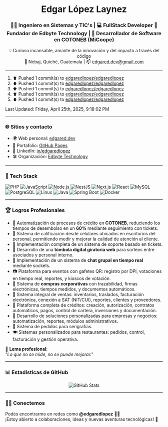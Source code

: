 <h1 align="center">Edgar López Laynez</h1>
<h3 align="center">
👨‍🏫 Ingeniero en Sistemas y TIC's | 💻 FullStack Developer  
🚀 Fundador de Edbyte Technology | 🧠 Desarrollador de Software en COTONEB (MiCoope)
</h3>

<p align="center">
💡 Curioso incansable, amante de la innovación y del impacto a través del código <br>
📍 Nebaj, Quiché, Guatemala | 📫 <a href="mailto:edgared.dev@gmail.com">edgared.dev@gmail.com</a>
</p>

---

<!--RECENT_ACTIVITY:start-->
1. ⬆️ Pushed 1 commit(s) to [edgaredlopez/edgaredlopez](https://github.com/edgaredlopez/edgaredlopez)<br>
2. ⬆️ Pushed 1 commit(s) to [edgaredlopez/edgaredlopez](https://github.com/edgaredlopez/edgaredlopez)<br>
3. ⬆️ Pushed 1 commit(s) to [edgaredlopez/edgaredlopez](https://github.com/edgaredlopez/edgaredlopez)<br>
4. ⬆️ Pushed 1 commit(s) to [edgaredlopez/edgaredlopez](https://github.com/edgaredlopez/edgaredlopez)<br>
5. ⬆️ Pushed 1 commit(s) to [edgaredlopez/edgaredlopez](https://github.com/edgaredlopez/edgaredlopez)<br>
<!--RECENT_ACTIVITY:end-->

<!--RECENT_ACTIVITY:last_update-->
Last Updated: Friday, April 25th, 2025, 9:18:02 PM
<!--RECENT_ACTIVITY:last_update_end-->

---
### 🌐 Sitios y contacto

- 🌍 Web personal: [edgared.dev](https://edgared.dev)
- 🧠 Portafolio: [GitHub Pages](https://edgaredlopez.github.io/ed/)
- 💼 LinkedIn: [in/edgaredlopez](https://www.linkedin.com/in/edgaredlopez)
- 🛠️ Organización: [Edbyte Technology](https://www.facebook.com/edbytegt)

---

### 🧰 Tech Stack

![PHP](https://img.shields.io/badge/PHP-777BB4?style=for-the-badge&logo=php&logoColor=white)
![JavaScript](https://img.shields.io/badge/JavaScript-F7DF1E?style=for-the-badge&logo=javascript&logoColor=black)
![Node.js](https://img.shields.io/badge/Node.js-339933?style=for-the-badge&logo=nodedotjs&logoColor=white)
![NestJS](https://img.shields.io/badge/NestJS-E0234E?style=for-the-badge&logo=nestjs&logoColor=white)
![Next.js](https://img.shields.io/badge/Next.js-000000?style=for-the-badge&logo=nextdotjs&logoColor=white)
![React](https://img.shields.io/badge/React-20232A?style=for-the-badge&logo=react&logoColor=61DAFB)
![MySQL](https://img.shields.io/badge/MySQL-005C84?style=for-the-badge&logo=mysql&logoColor=white)
![PostgreSQL](https://img.shields.io/badge/PostgreSQL-336791?style=for-the-badge&logo=postgresql&logoColor=white)
![Linux](https://img.shields.io/badge/Linux-FCC624?style=for-the-badge&logo=linux&logoColor=black)
![Java](https://img.shields.io/badge/Java-ED8B00?style=for-the-badge&logo=java&logoColor=white)
![Spring Boot](https://img.shields.io/badge/Spring%20Boot-6DB33F?style=for-the-badge&logo=springboot&logoColor=white)
![Docker](https://img.shields.io/badge/Docker-2496ED?style=for-the-badge&logo=docker&logoColor=white)


---

### 🏆 Logros Profesionales

- 🔁 Automatización de procesos de crédito en **COTONEB**, reduciendo los tiempos de desembolso en un **60%** mediante seguimiento con tickets.
- 📱 Sistema de calificación desde celulares ubicados en escritorios del personal, permitiendo medir y mejorar la calidad de atención al cliente.
- 🧾 Implementación completa de un sistema de soporte basado en tickets.
- 🎲 Desarrollo de una **tómbola digital giratoria web** para sorteos entre asociados y personal interno.
- 💬 Implementación de un sistema de **chat grupal en tiempo real** mediante sockets.
- 📷 Plataforma para eventos con gafetes QR: registro por DPI, votaciones en tiempo real, reportes, y kioscos de votación.
- 🛒 Sistema de **compras corporativas** con trazabilidad, firmas electrónicas, tiempos medidos, y documentos automáticos.
- 💼 Sistema integral de ventas: inventarios, traslados, facturación electrónica, conexión a SAT (NIT/CUI), reportes, clientes y proveedores.
- 🏦 Plataforma completa de créditos: creación, autorización, contratos automáticos, pagos, control de cartera, inversiones y documentación.
- 🧩 Desarrollo de soluciones personalizadas para empresas y negocios: automatización, reportes, módulos administrativos.
- 👕 Sistema de pedidos para serigrafías.
- 🍽️ Sistemas personalizados para restaurantes: pedidos, control, facturación y gestión operativa.

🎯 **Lema profesional:**  
*"Lo que no se mide, no se puede mejorar."*

---

### 📊 Estadísticas de GitHub

<p align="center">
  <img src="https://github-readme-stats.vercel.app/api?username=edgaredlopez&show_icons=true&theme=radical" alt="GitHub Stats" />
</p>

---

### 🙋‍♂️ Conectemos

Podés encontrarme en redes como **@edgaredlopez** 🧠💬  
¡Estoy abierto a colaboraciones, ideas y nuevas aventuras tecnológicas! 🚀
